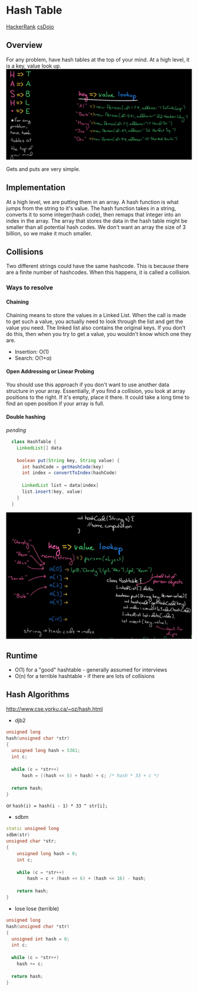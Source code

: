 # Hash Table
[HackerRank](https://www.youtube.com/watch?v=shs0KM3wKv8)
[csDojo](https://www.youtube.com/watch?v=sfWyugl4JWA)
## Overview
For any problem, have hash tables at the top of your mind. At a high level, it is a key, value look up.
![](../../../attachments/hash-tables_20210317-223650.png)

Gets and puts are very simple. 

## Implementation
At a high level, we are putting them in an array. A hash function is what jumps from the string to it's value. The hash function takes in a string, converts it to some integer(hash code), then remaps that integer into an index in the array. The array that stores the data in the hash table might be smaller than all potential hash codes. We don't want an array the size of 3 billion, so we make it much smaller. 

## Collisions
 Two different strings could have the same hashcode. This is because there are a finite number of hashcodes. When this happens, it is called a collision.

### Ways to resolve
#### Chaining
Chaining means to store the values in a Linked List. When the call is made to get such a value, you actually need to look through the list and get the value you need. The linked list also contains the original keys. If you don't do this, then when you try to get a value, you wouldn't know which one they are.
 - Insertion: O(1)
 - Search: O(1+<html>&alpha;</html>)

#### Open Addressing or Linear Probing
You should use this approach if you don't want to use another data structure in your array. Essentially, if you find a collision, you look at array positions to the right. If it's empty, place it there. It could take a long time to find an open position if your array is full.

#### Double hashing
*pending*

```java
  class HashTable {
    LinkedList[] data
    
    boolean put(String key, String value) {
      int hashCode = getHashCode(key)
      int index = convertToIndex(hashCode)

      LinkedList list = data[index]
      list.insert(key, value)
    }
  }
```
![](../../../attachments/hash-tables_20210317-225030.png)

## Runtime
- O(1) for a "good" hashtable - generally assumed for interviews
- O(n) for a terrible hashtable - if there are lots of collisions

## Hash Algorithms
http://www.cse.yorku.ca/~oz/hash.html

 - djb2
  ```c++
  unsigned long
  hash(unsigned char *str)
  {
    unsigned long hash = 5381;
    int c;

    while (c = *str++)
        hash = ((hash << 5) + hash) + c; /* hash * 33 + c */

    return hash;
  }
  ```
  or
  `hash(i) = hash(i - 1) * 33 ^ str[i];`
 - sdbm
  ```c++
  static unsigned long
  sdbm(str)
  unsigned char *str;
  {
      unsigned long hash = 0;
      int c;

      while (c = *str++)
          hash = c + (hash << 6) + (hash << 16) - hash;

      return hash;
  }
  ```
 - lose lose (terrible)
  ```c++
  unsigned long
  hash(unsigned char *str)
  {
    unsigned int hash = 0;
    int c;

    while (c = *str++)
      hash += c;

    return hash;
  }
  ```
